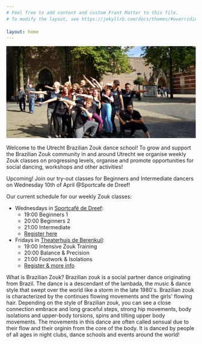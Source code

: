 ```yaml
---
# Feel free to add content and custom Front Matter to this file.
# To modify the layout, see https://jekyllrb.com/docs/themes/#overriding-theme-defaults

layout: home
---
```


![alt text](/international-zouk-day-2018.jpg "International Zouk Day Flashmob 2018")

Welcome to the Utrecht Brazilian Zouk dance school! To grow and support the Brazilian Zouk community in and around Utrecht we organise weekly Zouk classes on progressing levels, organise and promote opportunities for social dancing, workshops and other activities!

Upcoming! Join our try-out classes for Beginners and Intermediate dancers on Wednesday 10th of April @Sportcafe de Dreef!

Our current schedule for our weekly Zouk classes:

* Wednesdays in [Sportcafé de Dreef](https://www.google.com/maps/place/Sportcafe+De+Dreef/@52.1210203,5.1168421,17z/data=!3m1!4b1!4m5!3m4!1s0x47c66f20f13d3cad:0x4866ca24be334309!8m2!3d52.1210203!4d5.1190308):
  - 19:00 Beginners 1
  - 20:00 Beginners 2
  - 21:00 Intermediate
  - [Register here](http://www.salsaventura.nl/utrecht)
* Fridays in [Theaterhuis de Berenkuil](https://deberenkuil.nl):
  - 19:00 Intensive Zouk Training
  - 20:00 Balance & Precision
  - 21:00 Footwork & Isolations
  - [Register & more info](https://www.facebook.com/events/410705476169956/)

What is Brazilian Zouk? 
Brazilian zouk is a social partner dance originating from Brazil. The dance is a descendant of the lambada, the music & dance style that swept over the world like a storm in the late 1980's. Brazilian zouk is characterized by the continues flowing movements and the girls' flowing hair. Depending on the style of Brazilian zouk, you can see a close connection embrace and long graceful steps, strong hip movements, body isolations and upper-body torsions, spins and tilting upper body movements. The movements in this dance are often called sensual due to their flow and their orginin from the core of the body. It is danced by people of all ages in night clubs, dance schools and events around the world!
